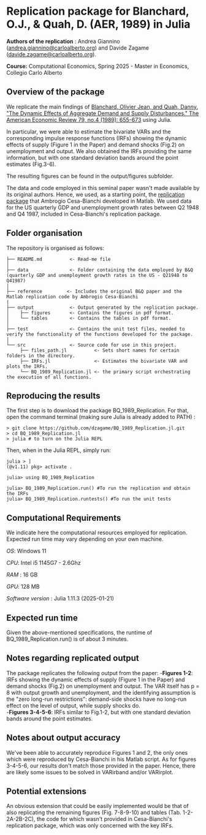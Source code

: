 # Replication package for Blanchard, O.J., & Quah, D. (AER, 1989) in Julia

**Authors of the replication** : Andrea Giannino (andrea.giannino@carloalberto.org) and Davide Zagame (davide.zagame@carloalberto.org).

**Course:** Computational Economics, Spring 2025 - Master in Economics, Collegio Carlo Alberto

## Overview of the package

We replicate the main findings of [Blanchard, Olivier Jean, and Quah, Danny. "The Dynamic Effects of Aggregate Demand and
Supply Disturbances." The American Economic Review 79, no.4 (1989): 655-673](https://uh.edu/~bsorense/BlanchardQuah1989.pdf) using Julia.

In particular, we were able to estimate the bivariate VARs and the corresponding impulse response functions (IRFs) showing the dynamic effects of supply (Figure 1 in the Paper) and demand shocks (Fig.2) on unemployment and output. 
We also obtained the IRFs providing the same information, but with one standard deviation bands around the point estimates (Fig.3-6).

The resulting figures can be found in the output/figures subfolder.

The data and code employed in this seminal paper wasn't made available by its original authors. Hence, we used, as a starting point, the [replication package](https://github.com/ambropo/VAR-Toolbox/tree/main/v3dot0/Replic/BQ1989) that Ambrogio Cesa-Bianchi developed in Matlab. We used data for the US quarterly GDP and unemployment growth rates between Q2 1948 and Q4 1987, included in Cesa-Bianchi's replication package.


## Folder organisation

The repository is organised as follows:

```
├── README.md          <- Read-me file
│
├── data               <- Folder containing the data employed by B&Q (quarterly GDP and unemployment growth rates in the US - Q21948 to Q41987)
│   
├── reference         <- Includes the original B&Q paper and the Matlab replication code by Ambrogio Cesa-Bianchi
|
├── output             <- Output generated by the replication package.
│    ├── figures       <- Contains the figures in pdf format.
│    └── tables        <- Contains the tables in pdf format.
│
├── test               <- Contains the unit test files, needed to verify the functionality of the functions developed for the package.
│
└── src                <- Source code for use in this project.
     ├── files_path.jl          <- Sets short names for certain folders in the directory.
     ├── IRFs.jl                <- Estimates the bivariate VAR and plots the IRFs. 
     └── BQ_1989_Replication.jl <- the primary script orchestrating the execution of all functions.
```

## Reproducing the results
The first step is to download the package BQ_1989_Replication. 
For that, open the command terminal (making sure Julia is already added to PATH) :

```
> git clone https://github.com/dzagame/BQ_1989_Replication.jl.git
> cd BQ_1989_Replication.jl
> julia # to turn on the Julia REPL
```
Then, when in the Julia REPL, simply run:
```
julia > ]
(@v1.11) pkg> activate .

julia> using BQ_1989_Replication

julia> BQ_1989_Replication.run() #To run the replication and obtain the IRFs
julia> BQ_1989_Replication.runtests() #To run the unit tests
```

## Computational Requirements

We indicate here the computational resources employed for replication. Expected run time may vary depending on your own machine.

*OS*: Windows 11

*CPU*: Intel i5 1145G7 - 2.6Ghz 

*RAM* : 16 GB

*GPU*: 128 MB

*Software version* : Julia 1.11.3 (2025-01-21)

## Expected run time

Given the above-mentioned specifications, the runtime of BQ_1989_Replication.run() is of about 3 minutes.

## Notes regarding replicated output

The package replicates the following output from the paper:
-**Figures 1-2**: IRFs showing the dynamic effects of supply (Figure 1 in the Paper) and demand shocks (Fig.2) on unemployment and output. The VAR itself has p = 8 with output growth and unemployment, and the identifying assumption is the "zero long-run restrictions": demand-side shocks have no long-run effect on the level of output, while supply shocks do.  
-**Figures 3-4-5-6**: IRFs similar to Fig.1-2, but with one standard deviation bands around the point estimates.

## Notes about output accuracy

We've been able to accurately reproduce Figures 1 and 2, the only ones which were reproduced by Cesa-Bianchi in his Matlab script.
As for figures 3-4-5-6, our results don't match those provided in the paper. Hence, there are likely some issues to be solved in VARirband and/or VARirplot.

## Potential extensions

An obvious extension that could be easily implemented would be that of also replicating the remaining figures (Fig. 7-8-9-10) and tables (Tab. 1-2-2A-2B-2C), the code for which wasn't provided in Cesa-Bianchi's replication package, which was only concerned with the key IRFs.

